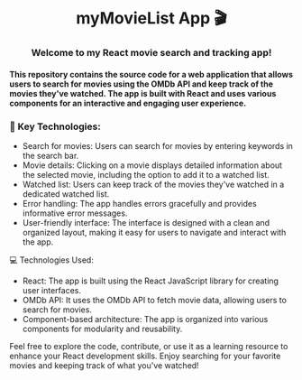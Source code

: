 <h1 align="center">myMovieList App 🎬</h1>
<h3 align="center">Welcome to my React movie search and tracking app!</h3>

<h4>This repository contains the source code for a web application that allows users to search for movies using the OMDb API and keep track of the movies they've watched. The app is built with React and uses various components for an interactive and engaging user experience.</h4>

<h3>🔑 Key Technologies:</h3>

- Search for movies: Users can search for movies by entering keywords in the search bar.
- Movie details: Clicking on a movie displays detailed information about the selected movie, including the option to add it to a watched list.
- Watched list: Users can keep track of the movies they've watched in a dedicated watched list.
- Error handling: The app handles errors gracefully and provides informative error messages.
- User-friendly interface: The interface is designed with a clean and organized layout, making it easy for users to navigate and interact with the app.

💻 Technologies Used:

- React: The app is built using the React JavaScript library for creating user interfaces.
- OMDb API: It uses the OMDb API to fetch movie data, allowing users to search for movies.
- Component-based architecture: The app is organized into various components for modularity and reusability.

Feel free to explore the code, contribute, or use it as a learning resource to enhance your React development skills. Enjoy searching for your favorite movies and keeping track of what you've watched!

